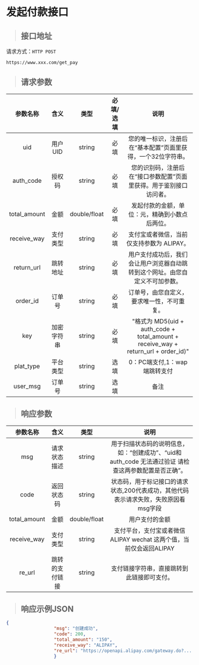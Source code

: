 # 发起付款接口

> ## 接口地址

请求方式：`HTTP POST`

    https://www.xxx.com/get_pay

>## 请求参数

参数名称|含义|类型|必填/选填|说明
:--:|:--:|:--:|:--:|:--:
uid|用户UID|string|必填|您的唯一标识，注册后在“基本配置”页面里获得，一个32位字符串。
auth_code|授权码|string|必填|您的识别码，注册后在“接口参数配置”页面里获得。用于鉴别接口访问者。
total_amount|金额|double/float|必填|发起付款的金额，单位：元，精确到小数点后两位。
receive_way|支付类型|string|必填|支付宝或者微信，当前仅支持参数为 ALIPAY。
return_url|跳转地址|string|必填|用户支付成功后，我们会让用户浏览器自动跳转到这个网址。由您自定义不可加参数。
order_id|订单号|string|必填|订单号，由您自定义，要求唯一性，不可重复。
key|加密字符串|string|必填|"格式为 MD5(uid + auth_code + total_amount + receive_way + return_url + order_id)"
plat_type|平台类型|string|选填|0：PC端支付,1：wap端跳转支付
user_msg|订单号|string|选填|备注

>## 响应参数 

参数名称|含义|类型|说明
:--:|:--:|:--:|:--:
msg|请求状态描述|string|用于扫描状态码的说明信息，如：“创建成功”、“uid和auth_code 无法通过验证 请检查这两参数配置是否正确”。
code|返回状态码|string|状态码，用于标记接口的请求状态,200代表成功，其他代码表示请求失败，失败原因看msg字段
total_amount|金额|double/float|用户支付的金额
receive_way|支付类型|string|支付平台，支付宝或者微信 ALIPAY wechat 这两个值，当前仅会返回ALIPAY
re_url|跳转的支付链接|string|支付链接字符串，直接跳转到此链接即可支付。

>## 响应示例JSON

```json
{
                  "msg": "创建成功",
                  "code": 200,
                  "total_amount": "150",
                  "receive_way": "ALIPAY",
                  "re_url": "https://openapi.alipay.com/gateway.do?...."
                  }
```






